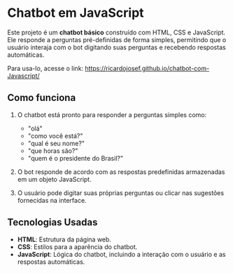 # Chatbot em JavaScript

Este projeto é um **chatbot básico** construído com HTML, CSS e JavaScript. Ele responde a perguntas pré-definidas de forma simples, permitindo que o usuário interaja com o bot digitando suas perguntas e recebendo respostas automáticas.

Para usa-lo, acesse o link: https://ricardojosef.github.io/chatbot-com-Javascript/

## Como funciona

1. O chatbot está pronto para responder a perguntas simples como:
   - "olá"
   - "como você está?"
   - "qual é seu nome?"
   - "que horas são?"
   - "quem é o presidente do Brasil?"
   
2. O bot responde de acordo com as respostas predefinidas armazenadas em um objeto JavaScript.

3. O usuário pode digitar suas próprias perguntas ou clicar nas sugestões fornecidas na interface.

## Tecnologias Usadas

- **HTML**: Estrutura da página web.
- **CSS**: Estilos para a aparência do chatbot.
- **JavaScript**: Lógica do chatbot, incluindo a interação com o usuário e as respostas automáticas.

